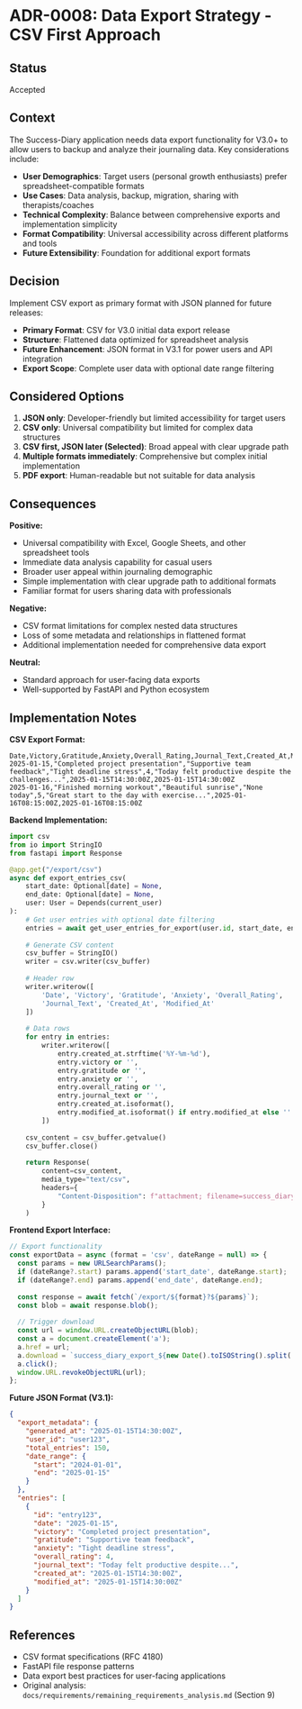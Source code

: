 # ADR-0008: Data Export Strategy - CSV First Approach

## Status

Accepted

## Context

The Success-Diary application needs data export functionality for V3.0+ to allow users to backup and analyze their journaling data. Key considerations include:

- **User Demographics**: Target users (personal growth enthusiasts) prefer spreadsheet-compatible formats
- **Use Cases**: Data analysis, backup, migration, sharing with therapists/coaches
- **Technical Complexity**: Balance between comprehensive exports and implementation simplicity
- **Format Compatibility**: Universal accessibility across different platforms and tools
- **Future Extensibility**: Foundation for additional export formats

## Decision

Implement CSV export as primary format with JSON planned for future releases:

- **Primary Format**: CSV for V3.0 initial data export release
- **Structure**: Flattened data optimized for spreadsheet analysis
- **Future Enhancement**: JSON format in V3.1 for power users and API integration
- **Export Scope**: Complete user data with optional date range filtering

## Considered Options

1. **JSON only**: Developer-friendly but limited accessibility for target users
2. **CSV only**: Universal compatibility but limited for complex data structures
3. **CSV first, JSON later (Selected)**: Broad appeal with clear upgrade path
4. **Multiple formats immediately**: Comprehensive but complex initial implementation
5. **PDF export**: Human-readable but not suitable for data analysis

## Consequences

**Positive:**
- Universal compatibility with Excel, Google Sheets, and other spreadsheet tools
- Immediate data analysis capability for casual users
- Broader user appeal within journaling demographic
- Simple implementation with clear upgrade path to additional formats
- Familiar format for users sharing data with professionals

**Negative:**
- CSV format limitations for complex nested data structures
- Loss of some metadata and relationships in flattened format
- Additional implementation needed for comprehensive data export

**Neutral:**
- Standard approach for user-facing data exports
- Well-supported by FastAPI and Python ecosystem

## Implementation Notes

**CSV Export Format:**
```csv
Date,Victory,Gratitude,Anxiety,Overall_Rating,Journal_Text,Created_At,Modified_At
2025-01-15,"Completed project presentation","Supportive team feedback","Tight deadline stress",4,"Today felt productive despite the challenges...",2025-01-15T14:30:00Z,2025-01-15T14:30:00Z
2025-01-16,"Finished morning workout","Beautiful sunrise","None today",5,"Great start to the day with exercise...",2025-01-16T08:15:00Z,2025-01-16T08:15:00Z
```

**Backend Implementation:**
```python
import csv
from io import StringIO
from fastapi import Response

@app.get("/export/csv")
async def export_entries_csv(
    start_date: Optional[date] = None,
    end_date: Optional[date] = None,
    user: User = Depends(current_user)
):
    # Get user entries with optional date filtering
    entries = await get_user_entries_for_export(user.id, start_date, end_date)
    
    # Generate CSV content
    csv_buffer = StringIO()
    writer = csv.writer(csv_buffer)
    
    # Header row
    writer.writerow([
        'Date', 'Victory', 'Gratitude', 'Anxiety', 'Overall_Rating', 
        'Journal_Text', 'Created_At', 'Modified_At'
    ])
    
    # Data rows
    for entry in entries:
        writer.writerow([
            entry.created_at.strftime('%Y-%m-%d'),
            entry.victory or '',
            entry.gratitude or '',
            entry.anxiety or '',
            entry.overall_rating or '',
            entry.journal_text or '',
            entry.created_at.isoformat(),
            entry.modified_at.isoformat() if entry.modified_at else ''
        ])
    
    csv_content = csv_buffer.getvalue()
    csv_buffer.close()
    
    return Response(
        content=csv_content,
        media_type="text/csv",
        headers={
            "Content-Disposition": f"attachment; filename=success_diary_export_{datetime.now().strftime('%Y%m%d')}.csv"
        }
    )
```

**Frontend Export Interface:**
```javascript
// Export functionality
const exportData = async (format = 'csv', dateRange = null) => {
  const params = new URLSearchParams();
  if (dateRange?.start) params.append('start_date', dateRange.start);
  if (dateRange?.end) params.append('end_date', dateRange.end);
  
  const response = await fetch(`/export/${format}?${params}`);
  const blob = await response.blob();
  
  // Trigger download
  const url = window.URL.createObjectURL(blob);
  const a = document.createElement('a');
  a.href = url;
  a.download = `success_diary_export_${new Date().toISOString().split('T')[0]}.${format}`;
  a.click();
  window.URL.revokeObjectURL(url);
};
```

**Future JSON Format (V3.1):**
```json
{
  "export_metadata": {
    "generated_at": "2025-01-15T14:30:00Z",
    "user_id": "user123",
    "total_entries": 150,
    "date_range": {
      "start": "2024-01-01",
      "end": "2025-01-15"
    }
  },
  "entries": [
    {
      "id": "entry123",
      "date": "2025-01-15",
      "victory": "Completed project presentation",
      "gratitude": "Supportive team feedback",
      "anxiety": "Tight deadline stress",
      "overall_rating": 4,
      "journal_text": "Today felt productive despite...",
      "created_at": "2025-01-15T14:30:00Z",
      "modified_at": "2025-01-15T14:30:00Z"
    }
  ]
}
```

## References

- CSV format specifications (RFC 4180)
- FastAPI file response patterns
- Data export best practices for user-facing applications
- Original analysis: `docs/requirements/remaining_requirements_analysis.md` (Section 9)
